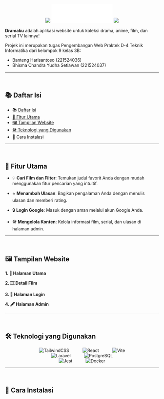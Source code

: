 <div align="center">
  <img src="https://media.tenor.com/vafOLwS0j0sAAAAj/star-y%C4%B1ld%C4%B1z.gif" width="60" style="background: transparent;" />
  <img src="public/images/logo.svg" alt="Dramaku Logo" style="width: 200px; height: auto; display: inline-block;">
  <img src="https://media.tenor.com/vafOLwS0j0sAAAAj/star-y%C4%B1ld%C4%B1z.gif" width="60" style="background: transparent;" />
</div>

**Dramaku** adalah aplikasi website untuk koleksi drama, anime, film, dan serial TV lainnya!

Projek ini merupakan tugas Pengembangan Web Praktek D-4 Teknik Informatika dari kelompok 9 kelas 3B:
- Banteng Harisantoso (221524036)
- Bhisma Chandra Yudha Setiawan (221524037)

---  
<br>  

## 📚 Daftar Isi  

- [📚 Daftar Isi](#-daftar-isi)
- [🎥 Fitur Utama](#-fitur-utama)
- [🖼️ Tampilan Website](#️-tampilan-website)
- [🛠️ Teknologi yang Digunakan](#️-teknologi-yang-digunakan)
- [🚀 Cara Instalasi](#-cara-instalasi)

---  
<br>  

## 🎥 Fitur Utama  

- 💡 **Cari Film dan Filter**: Temukan judul favorit Anda dengan mudah menggunakan fitur pencarian yang intuitif.  

- ⭐ **Menambah Ulasan**: Bagikan pengalaman Anda dengan menulis ulasan dan memberi rating.  

- 🔒 **Login Google**: Masuk dengan aman melalui akun Google Anda.  

- 🛠️ **Mengelola Konten**: Kelola informasi film, serial, dan ulasan di halaman admin.  

---  
<br>  

## 🖼️ Tampilan Website  

**1. 📌 Halaman Utama**

**2. 🎞️ Detail Film**

**3. 🔑 Halaman Login**

**4. 🖋️ Halaman Admin**

---  
<br>  

## 🛠️ Teknologi yang Digunakan  
<div align='center'>
  <div>
    <img src="https://user-images.githubusercontent.com/25181517/202896760-337261ed-ee92-4979-84c4-d4b829c7355d.png" alt="TailwindCSS" width="50" height="50" style="margin: 0 20px;">
    <img src="https://user-images.githubusercontent.com/25181517/183897015-94a058a6-b86e-4e42-a37f-bf92061753e5.png" alt="React" width="50" height="50" style="margin: 0 20px;">
    <img src="https://github-production-user-asset-6210df.s3.amazonaws.com/62091613/261395532-b40892ef-efb8-4b0e-a6b5-d1cfc2f3fc35.png" alt="Vite" width="50" height="50" style="margin: 0 20px;">
  </div>

  <div>
    <img src="https://github.com/marwin1991/profile-technology-icons/assets/25181517/afcf1c98-544e-41fb-bf44-edba5e62809a" alt="Laravel" width="70" height="70" style="margin: 0 20px;">
    <img src="https://user-images.githubusercontent.com/25181517/117208740-bfb78400-adf5-11eb-97bb-09072b6bedfc.png" alt="PostgreSQL" width="90" height="90" style="margin: 0 20px;">
  </div>

  <div>
    <img src="https://user-images.githubusercontent.com/25181517/187955005-f4ca6f1a-e727-497b-b81b-93fb9726268e.png" alt="Jest" width="50" height="50" style="margin: 0 20px;">
    <img src="https://user-images.githubusercontent.com/25181517/117207330-263ba280-adf4-11eb-9b97-0ac5b40bc3be.png" alt="Docker" width="70" height="70" style="margin: 0 20px;">
  </div>
</div>




---  
<br>  

## 🚀 Cara Instalasi  

